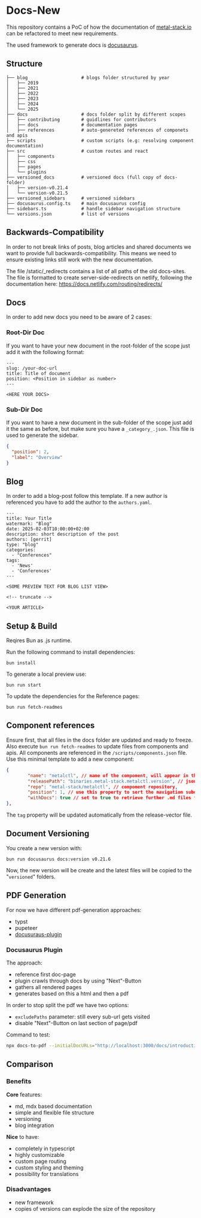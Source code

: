 # Docs-New

This repository contains a PoC of how the documentation of [metal-stack.io](https://metal-stack.io) can be refactored to meet new requirements.

The used framework to generate docs is [docusaurus](https://docusaurus.io).

## Structure

```
├── blog                    # blogs folder structured by year
│   ├── 2019
│   ├── 2021
│   ├── 2022
│   ├── 2023
│   ├── 2024
│   └── 2025
├── docs                    # docs folder split by different scopes
│   ├── contributing        # guidlines for contributors
│   ├── docs                # documentation pages
│   ├── references          # auto-genereted references of componets and apis
├── scripts                 # custom scripts (e.g: resolving component documentation)
├── src                     # custom routes and react
│   ├── components
│   ├── css
│   ├── pages
│   └── plugins
├── versioned_docs          # versioned docs (full copy of docs-folder)
│   ├── version-v0.21.4
│   └── version-v0.21.5
├── versioned_sidebars      # versioned sidebars
├── docusaurus.config.ts    # main docusaurus config
├── sidebars.ts             # handle sidebar navigation structure
└── versions.json           # list of versions
```

## Backwards-Compatibility

In order to not break links of posts, blog articles and shared documents we want to provide full backwards-compatibility.
This means we need to ensure existing links still work with the new documentation.

The file /static/\_redirects contains a list of all paths of the old docs-sites. The file is formatted to create server-side-redirects on netlify, following the documentation here: https://docs.netlify.com/routing/redirects/

## Docs

In order to add new docs you need to be aware of 2 cases:

### Root-Dir Doc

If you want to have your new document in the root-folder of the scope just add it with the following format:

```
---
slug: /your-doc-url
title: Title of document
position: <Position in sidebar as number>
---

<HERE YOUR DOCS>
```

### Sub-Dir Doc

If you want to have a new document in the sub-folder of the scope just add it the same as before, but make sure you have a `_category_.json`.
This file is used to generate the sidebar.

```json
{
  "position": 2,
  "label": "Overview"
}
```

## Blog

In order to add a blog-post follow this template. If a new author is referenced you have to add the author to the `authors.yaml`.

```
---
title: Your Title
watermark: "Blog"
date: 2025-02-03T10:00:00+02:00
description: short description of the post
authors: [gerrit]
type: "blog"
categories:
  - "Conferences"
tags:
  - 'News'
  - 'Conferences'
---

<SOME PREVIEW TEXT FOR BLOG LIST VIEW>

<!-- truncate -->

<YOUR ARTICLE>
```

## Setup & Build

Reqires Bun as .js runtime.

Run the following command to install dependencies:

```
bun install
```

To generate a local preview use:

```
bun run start
```

To update the dependencies for the Reference pages:

```
bun run fetch-readmes
```

## Component references

Ensure first, that all files in the docs folder are updated and ready to freeze. Also execute `bun run fetch-readmes` to update files from components and apis.
All components are referenced in the `/scripts/components.json` file. Use this minimal template to add a new component:

```json
{
        "name": "metalctl", // name of the component, will appear in the navigation
        "releasePath": "binaries.metal-stack.metalctl.version", // json-path of the version or tag in the release-vector
        "repo": "metal-stack/metalctl", // component repository,
        "position": 1, // use this property to sort the navigation subdirectories
        "withDocs": true // set to true to retrieve further .md files from a /docs folder. With false, only the README.md will be retrieved.
},
```

The `tag` property will be updated automatically from the release-vector file.

## Document Versioning

You create a new version with:

```
bun run docusaurus docs:version v0.21.6
```

Now, the new version will be create and the latest files will be copied to the "`versioned`" folders.

## PDF Generation

For now we have different pdf-generation approaches:

- typst
- pupeteer
- [docusuraus-plugin](https://github.com/jean-humann/docs-to-pdf)

### Docusaurus Plugin

The approach:

- reference first doc-page
- plugin crawls through docs by using "Next"-Button
- gathers all rendered pages
- generates based on this a html and then a pdf

In order to stop split the pdf we have two options:

- `excludePaths` parameter: still every sub-url gets visited
- disable "Next"-Button on last section of page/pdf

Command to test:

```sh
npx docs-to-pdf --initialDocURLs="http://localhost:3000/docs/introduction" --contentSelector="article" --paginationSelector="a.pagination-nav__link.pagination-nav__link--next" --excludeSelectors=".margin-vert--xl a,[class^='tocCollapsible'],.breadcrumbs,.theme-edit-this-page" --coverImage="https://metal-stack.io/v1.0_metalstack_io_logo_RGB_combination_mark_for_black.svg" --coverTitle="Metal-Stack Documentation" --cssStyle="body{font-size: 10px}"
```

## Comparison

### Benefits

**Core** features:

- md, mdx based documentation
- simple and flexible file structure
- versioning
- blog integration

**Nice** to have:

- completely in typescript
- highly customizable
- custom page routing
- custom styling and theming
- possibility for translations

### Disadvantages

- new framework
- copies of versions can explode the size of the repository
